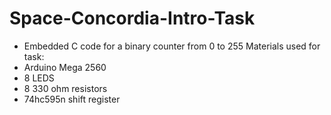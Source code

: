# Space-Concordia-Intro-Task

- Embedded C code for a binary counter from 0 to 255
Materials used for task:
- Arduino Mega 2560
- 8 LEDS
- 8 330 ohm resistors
- 74hc595n shift register

